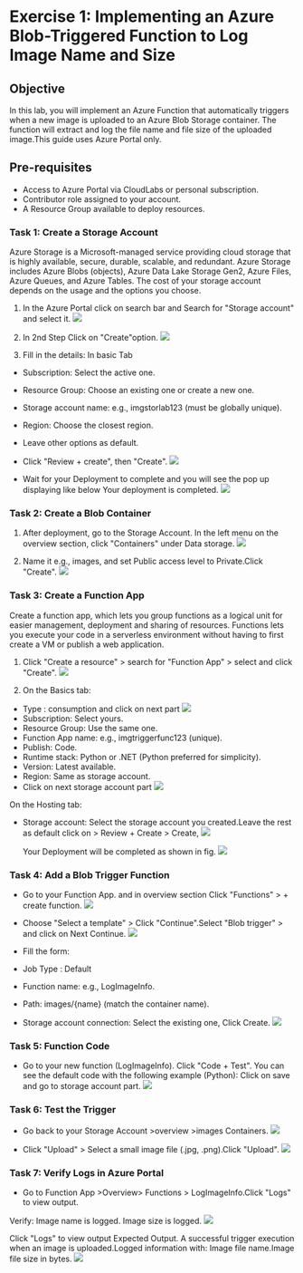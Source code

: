 # Exercise 1: Implementing an Azure Blob-Triggered Function to Log Image Name and Size
## Objective
In this lab, you will implement an Azure Function that automatically triggers when a new image is uploaded to an Azure Blob Storage container. The function will extract and log the file name and file size of the uploaded image.This guide uses Azure Portal only.

## Pre-requisites
- Access to Azure Portal via CloudLabs or personal subscription.
- Contributor role assigned to your account.
- A Resource Group available to deploy resources.

### **Task 1: Create a Storage Account**
Azure Storage is a Microsoft-managed service providing cloud storage that is highly available, secure, durable, scalable, and redundant. Azure Storage includes Azure Blobs (objects), Azure Data Lake Storage Gen2, Azure Files, Azure Queues, and Azure Tables. The cost of your storage account depends on the usage and the options you choose.

1. In the Azure Portal click on search bar and Search for "Storage account" and select it.
   ![](Images2/1.png)

1. In 2nd Step Click on "Create"option.
   ![](Images2/2.png)
   
1. Fill in the details: In basic Tab
-  Subscription: Select the active one.
-  Resource Group: Choose an existing one or create a new one.
-  Storage account name: e.g., imgstorlab123 (must be globally unique).
-  Region: Choose the closest region.
-  Leave other options as default.
-  Click "Review + create", then "Create".
   ![](Images2/3.png)
   
-  Wait for your Deployment to complete and you will see the pop up displaying like below Your deployment is completed.
   ![](Images2/5.png)

   
### **Task 2: Create a Blob Container**
1. After deployment, go to the Storage Account. In the left menu on the overview section, click "Containers" under Data storage.
   ![](Images2/6.png)
  
1. Name it e.g., images, and set Public access level to Private.Click "Create".
   ![](Images2/7.png)

### **Task 3: Create a Function App**
Create a function app, which lets you group functions as a logical unit for easier management, deployment and sharing of resources. Functions lets you execute your code in a serverless environment without having to first create a VM or publish a web application.

1. Click "Create a resource" > search for "Function App" > select and click "Create".
   ![](Images2/8.png)

1. On the Basics tab:
-   Type : consumption and click on next part
    ![](Images2/10.png)
-   Subscription: Select yours.
-   Resource Group: Use the same one.
-   Function App name: e.g., imgtriggerfunc123 (unique).
-   Publish: Code.
-   Runtime stack: Python or .NET (Python preferred for simplicity).
-   Version: Latest available.
-   Region: Same as storage account.
-   Click on next storage account part
    ![](Images2/11.png)

On the Hosting tab:
-   Storage account: Select the storage account you created.Leave the rest as default click on > Review + Create > Create,
    ![](Images2/12.png)
    
    Your Deployment will be completed as shown in fig.
    ![](Images2/13.png)


### **Task 4: Add a Blob Trigger Function**
-   Go to your Function App. and in overview section Click "Functions" > + create function.
    ![](Images2/14.png)
    
-   Choose "Select a template" > Click "Continue".Select "Blob trigger" > and click on Next Continue.
    ![](Images2/15.png)
    
-   Fill the form:
-   Job Type : Default
-   Function name: e.g., LogImageInfo.
-   Path: images/{name} (match the container name).
-   Storage account connection: Select the existing one, Click Create.
    ![](Images2/16.png)

### **Task 5: Function Code**
-   Go to your new function (LogImageInfo). Click "Code + Test". You can see the default code with the following example (Python): Click on save and go to storage account part.
    ![](Images2/17.png)


### **Task 6: Test the Trigger**
-   Go back to your Storage Account >overview >images  Containers.
    ![](Images2/18.png)

-   Click "Upload" > Select a small image file (.jpg, .png).Click "Upload".
    ![](Images2/19.png)

### **Task 7: Verify Logs in Azure Portal**
-   Go to Function App >Overview> Functions > LogImageInfo.Click "Logs" to view output.

Verify:
Image name is logged.
Image size is logged.
   ![](Images2/21.png)

Click "Logs" to view output Expected Output. A successful trigger execution when an image is uploaded.Logged information with: Image file name.Image file size in bytes.
   ![](Images2/20.png)
